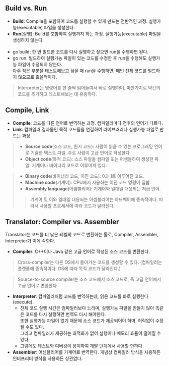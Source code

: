 ## Build vs. Run
- **Build**: Compile을 포함하여 코드를 실행할 수 있게 만드는 전반적인 과정. 실행가능(executable) 파일을 생성한다.
- **Run**(실행): Build를 포함하여 실행까지 하는 과정. 실행가능(executable) 파일을 생성하지 않는다.
<br></br>
- go build: 한 번 빌드한 코드를 다시 실행하고 싶으면 run을 수행하면 된다.
- go run: 빌드하여 실행가능 파일이 있는 코드를 수정한 후 run을 수행해도 실행가능 파일이 수정되지 않는다.  
  아주 작은 부분을 테스트해보고 싶을 때 run을 수행하면, 매번 전체 코드를 빌드하지 않으므로 효율적이다.
  
> Interpreter는 명령어를 한 줄씩 읽어들여서 바로 실행하며, 마찬가지로 약간의 코드를 추가하고 테스트해보는 데 유용하다.

## Compile, Link
- **Compile**: 코드를 다른 언어로 번역하는 과정. 컴파일러마다 전후의 언어가 다르다.
- **Link**: 컴파일러 결과물인 목적 코드들을 연결하여 라이브러리나 실행가능 파일로 만드는 과정.

> - **Source code**(소스 코드, 원시 코드): 사람이 읽을 수 있는 프로그래밍 언어로 기술한 텍스트 파일. 주로 사람이 고급 언어로 작성한다.
> - **Object code**(목적 코드): 소스 파일을 컴파일 또는 어셈블하여 생성한 파일. 기계어나 바이너리 코드로 이루어져 있다.

> - **Binary code**(바이너리 코드, 이진 코드): 0과 1로 이루어진 코드.
> - **Machine code**(기계어): CPU에서 사용하는 이진 코드 명령어 집합.
> - **Assembly language**(어셈블리어): 기계어와 일대일 대응되는 저급 언어.
>> 기계어 및 이와 일대일 대응되는 어셈블리어는 하드웨어에 종속적이다. 따라서 사용할 프로세서에 따라 코드가 달라진다.

## Translator: Compiler vs. Assembler
Translator는 코드를 더 낮은 레벨의 코드로 변환하는 툴로, Compiler, Assembler, Interpreter가 이에 속한다.
- **Compiler**: C++이나 Java 같은 고급 언어로 작성된 소스 코드를 변환한다.
> Cross-compiler는 다른 OS에서 돌아가는 코드를 생성할 수 있다. (컴파일러는 플랫폼에 종속적이다. OS에 따라 목적 코드가 달라진다.)

> Source-to-source compiler는 소스 코드에서 소스 코드로, 즉 고급 언어에서 고급 언어로 변환한다.

- **Interpreter**: 컴파일러처럼 코드를 번역하는데, 읽은 코드를 바로 실행한다(execute).  
  - 전체 코드 실행 시간은 컴파일러보다 느리며, 실행가능 파일을 만들지 않아 똑같은 코드를 다시 실행하면 번역도 다시 해야한다.  
    또한 실행가능 파일이 없기 때문에 소스 코드가 제공되어야 하며, 허락없이 수정될 수도 있다.  
    그리고 컴파일러가 제공하는 최적화가 없어 실행이나 메모리 효율이 떨어질 수 있다.  
  - 그럼에도 테스트와 디버깅이 용이하여 개발 단계에서 사용할 만하다.
- **Assembler**: 어셈블리어를 기계어로 번역한다. 개념상 컴파일러 방식을 사용하든 인터프리터 방식을 사용하든 상관없다.

